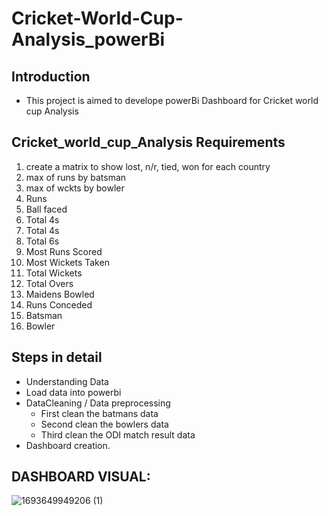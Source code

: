 # Cricket-World-Cup-Analysis_powerBi
## Introduction
* This project is aimed to develope powerBi Dashboard for Cricket world cup Analysis


## Cricket_world_cup_Analysis Requirements
1.   create a matrix to show lost, n/r, tied, won for each country
2.   max of runs by batsman
3. 	 max of wckts by bowler
4.   Runs								
5.   Ball faced							
6.   Total 4s
7.   Total 4s
8.   Total 6s
9.   Most Runs Scored
10.  Most Wickets Taken
11.  Total Wickets
12.  Total Overs
13.  Maidens Bowled
14.  Runs Conceded
15.  Batsman
15.  Bowler


## Steps in detail
* Understanding Data
* Load data into powerbi
* DataCleaning / Data preprocessing
     * First  clean the batmans data
     * Second clean the bowlers data
     * Third  clean the ODI match result data
* Dashboard creation.

## DASHBOARD VISUAL:

![1693649949206 (1)](https://github.com/rakshithaelango/Cricket-World-Cup-Analysis_powerBi/assets/116090323/d4189bcb-0d0c-465d-94eb-5689ca7b0be8)   
